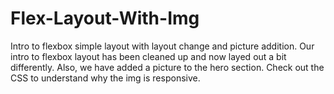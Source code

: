 # Flex-Layout-With-Img
Intro to flexbox simple layout with layout change and picture addition.
Our intro to flexbox layout has been cleaned up and now layed out a bit differently. Also, we have added a picture to the hero section. Check out the CSS to understand why the img is responsive. 
